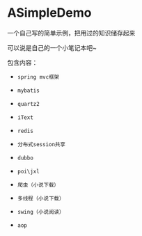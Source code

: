 
# ASimpleDemo
一个自己写的简单示例，把用过的知识储存起来

可以说是自己的一个小笔记本吧~

包含内容：
-     spring mvc框架
-     mybatis
-     quartz2
-     iText
-     redis
-     分布式session共享
-     dubbo
-     poi\jxl
-     爬虫（小说下载）
-     多线程（小说下载）
-     swing（小说阅读）
-     aop
